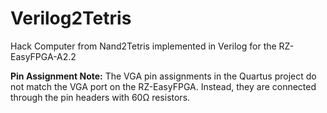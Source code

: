 # Verilog2Tetris
Hack Computer from Nand2Tetris implemented in Verilog for the RZ-EasyFPGA-A2.2

**Pin Assignment Note:** The VGA pin assignments in the Quartus project do not match the VGA port on the RZ-EasyFPGA. Instead, they are connected through the pin headers with 60Ω resistors.
